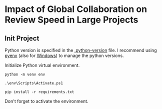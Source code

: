 # Impact of Global Collaboration on Review Speed in Large Projects

## Init Project

Python version is specified in the [.python-version](.python-version) file.
I recommend using [pyenv](https://github.com/pyenv/pyenv) (also for [Windows](https://github.com/pyenv-win/pyenv-win)) to manage the python versions.

Initialize Python virtual environment.

```console
python -m venv env
```

```console
.\env\Scripts\Activate.ps1
```

```console
pip install -r requirements.txt
```

Don't forget to activate the environment.
